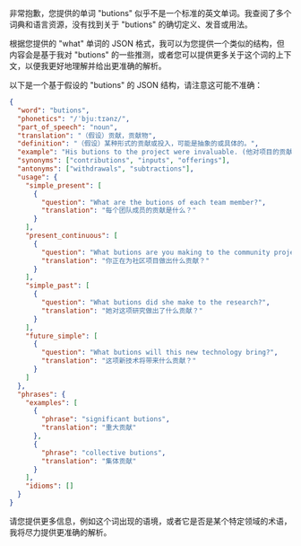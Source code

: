 非常抱歉，您提供的单词 "butions" 似乎不是一个标准的英文单词。我查阅了多个词典和语言资源，没有找到关于 "butions" 的确切定义、发音或用法。

根据您提供的 "what" 单词的 JSON 格式，我可以为您提供一个类似的结构，但内容会是基于我对 "butions" 的一些推测，或者您可以提供更多关于这个词的上下文，以便我更好地理解并给出更准确的解析。

以下是一个基于假设的 "butions" 的 JSON 结构，请注意这可能不准确：

```json
{
  "word": "butions",
  "phonetics": "/ˈbjuːtɪənz/",
  "part_of_speech": "noun",
  "translation": "（假设）贡献，贡献物",
  "definition": "（假设）某种形式的贡献或投入，可能是抽象的或具体的。",
  "example": "His butions to the project were invaluable. (他对项目的贡献是无价的。)",
  "synonyms": ["contributions", "inputs", "offerings"],
  "antonyms": ["withdrawals", "subtractions"],
  "usage": {
    "simple_present": [
      {
        "question": "What are the butions of each team member?",
        "translation": "每个团队成员的贡献是什么？"
      }
    ],
    "present_continuous": [
      {
        "question": "What butions are you making to the community project?",
        "translation": "你正在为社区项目做出什么贡献？"
      }
    ],
    "simple_past": [
      {
        "question": "What butions did she make to the research?",
        "translation": "她对这项研究做出了什么贡献？"
      }
    ],
    "future_simple": [
      {
        "question": "What butions will this new technology bring?",
        "translation": "这项新技术将带来什么贡献？"
      }
    ]
  },
  "phrases": {
    "examples": [
      {
        "phrase": "significant butions",
        "translation": "重大贡献"
      },
      {
        "phrase": "collective butions",
        "translation": "集体贡献"
      }
    ],
    "idioms": []
  }
}
```

请您提供更多信息，例如这个词出现的语境，或者它是否是某个特定领域的术语，我将尽力提供更准确的解析。
 
